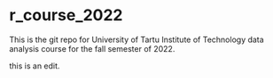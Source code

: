 # r_course_2022
This is the git repo for University of Tartu Institute of Technology data analysis course for the fall semester of 2022.

this is an edit.
